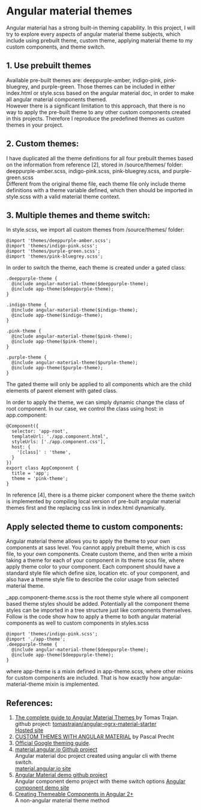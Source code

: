 # Angular material themes

Angular material has a strong built-in theming capability. In this project, I will try to explore every aspects of angular material theme subjects, which include using prebuilt theme, custom theme, applying material theme to my custom components, and theme switch.

## 1. Use prebuilt themes  
Available pre-built themes are: deeppurple-amber, indigo-pink, pink-bluegrey, and purple-green. Those themes can be included in either index.html or style.scss based on the angular material doc, in order to make all angular material components themed.  
However there is a significant limitation to this approach, that there is no way to apply the pre-built theme to any other custom components created in this projects. Therefore I reproduce the predefined themes as custom themes in your project.

## 2. Custom themes:
I have duplicated all the theme definitions for all four prebuilt themes based on the information from reference [2], stored in /source/themes/ folder:  
deeppurple-amber.scss, indigo-pink.scss, pink-bluegrey.scss, and purple-green.scss  
Different from the original theme file, each theme file only include theme definitions with a theme variable defined, which then should be imported in style.scss with a valid material theme context.

## 3. Multiple themes and theme switch:
In style.scss, we import all custom themes from /source/themes/ folder:
```
@import 'themes/deeppurple-amber.scss';
@import 'themes/indigo-pink.scss';
@import 'themes/purple-green.scss';
@import 'themes/pink-bluegrey.scss';
```
In order to switch the theme, each theme is created under a gated class:
```
.deeppurple-theme {
  @include angular-material-theme($deeppurple-theme);
  @include app-theme($deeppurple-theme);
}

.indigo-theme {
  @include angular-material-theme($indigo-theme);
  @include app-theme($indigo-theme);
}

.pink-theme {
  @include angular-material-theme($pink-theme);
  @include app-theme($pink-theme);
}

.purple-theme {
  @include angular-material-theme($purple-theme);
  @include app-theme($purple-theme);
}
```
The gated theme will only be applied to all components which are the child elements of parent element with gated class.  

In order to apply the theme, we can simply dynamic change the class of root component. In our case, we control the class using host: in app.component:  
```
@Component({
  selector: 'app-root',
  templateUrl: './app.component.html',
  styleUrls: ['./app.component.css'],
  host: {
    '[class]' : 'theme',
  }
})
export class AppComponent {
  title = 'app';
  theme = 'pink-theme';
}
```

In reference [4], there is a theme picker component where the theme switch is implemented by compiling local version of pre-built angular material themes first and the replacing css link in index.html dynamically.

## Apply selected theme to custom components:
Angular material theme allows you to apply the theme to your own components at sass level.  You cannot apply prebuilt theme, which is css file, to your own components. 
Create custom theme, and then write a mixin taking a theme for each of your component in its theme scss file, where apply theme color to your component. Each component should have a standard style file which define size, location etc. of your component, and also have a theme style file to describe the color usage from selected material theme.

_app.component-theme.scss is the root theme style where all component based theme styles should be added. Potentially all the component theme styles can be imported in a tree structure just like components themselves. Follow is the code show how to apply a theme to both angular material components as well to custom components in styles.scss 

```
@import 'themes/indigo-pink.scss';
@import './app-theme';
.deeppurple-theme {
  @include angular-material-theme($deeppurple-theme);
  @include app-theme($deeppurple-theme);
}
```
where app-theme is a mixin defined in app-theme.scss, where other mixins for custom components are included.
That is how exactly how angular-material-theme mixin is implemented.

## **References**:
1. [The complete guide to Angular Material Themes ](https://medium.com/@tomastrajan/the-complete-guide-to-angular-material-themes-4d165a9d24d1) by Tomas Trajan.  
github project: [tomastrajan/angular-ngrx-material-starter](https://github.com/tomastrajan/angular-ngrx-material-starter)  
[Hosted site](https://tomastrajan.github.io/angular-ngrx-material-starter#/about)
2. [CUSTOM THEMES WITH ANGULAR MATERIAL](https://blog.thoughtram.io/angular/2017/05/23/custom-themes-with-angular-material.html) by Pascal Precht  
3. [Official Google theming guide](https://github.com/angular/material2/blob/master/guides/theming.md).
4. [material.angular.io Github project](https://material.angular.io)  
Angular material doc project created using angular cli with theme switch.  
[material.angular.io site](https://material.angular.io/)
5. [Angular Material demo github project](https://github.com/angular/material2/tree/master/src/demo-app)  
Angular component demo project with theme switch options
[Angular component demo site](https://tina-material-tree.firebaseapp.com/)
6. [Creating Themeable Components in Angular 2+ ](http://anasfirdousi.com/creating-theamable-components-in-angular.html)  
A non-angular material theme method
